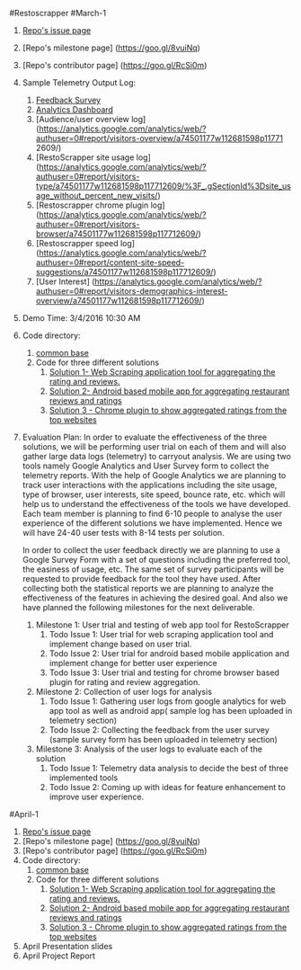#Restoscrapper
#March-1
1. [Repo's issue page ](https://goo.gl/MnPL3L)
2. [Repo's milestone page] (https://goo.gl/8vuiNq)
3. [Repo's contributor page] (https://goo.gl/RcSi0m)
4. Sample Telemetry Output Log: 
   1. [Feedback Survey](https://docs.google.com/forms/u/0/d/1JJj4uUI6TubhzHoF6ydFe7us__1kgEDo7gDa03Y4riE/edit?ntd=1&ths=true&usp=forms_home)
   2. [Analytics Dashboard](https://analytics.google.com/analytics/web/?authuser=0#dashboard/default/a74501177w112681598p117712609/)
   3. [Audience/user overview log](https://analytics.google.com/analytics/web/?authuser=0#report/visitors-overview/a74501177w112681598p11771 2609/)
   4. [RestoScrapper site usage log] (https://analytics.google.com/analytics/web/?authuser=0#report/visitors-type/a74501177w112681598p117712609/%3F_.gSectionId%3Dsite_usage_without_percent_new_visits/)
   5. [Restoscrapper chrome plugin log] (https://analytics.google.com/analytics/web/?authuser=0#report/visitors-browser/a74501177w112681598p117712609/)
   6. [Restoscrapper speed log] (https://analytics.google.com/analytics/web/?authuser=0#report/content-site-speed-suggestions/a74501177w112681598p117712609/)
   7. [User Interest] (https://analytics.google.com/analytics/web/?authuser=0#report/visitors-demographics-interest-overview/a74501177w112681598p117712609/)
5. Demo Time: 3/4/2016 10:30 AM
6. Code directory: 
   1. [common base](https://github.com/moharnab123saikia/CSC510-group-f)
   2. Code for three different solutions
      1. [Solution 1- Web Scraping application tool for aggregating the rating and reviews. ](https://github.com/moharnab123saikia/CSC510-group-f/tree/master/webscrapper)
      2. [Solution 2- Android based mobile app for aggregating restaurant reviews and ratings](https://github.com/moharnab123saikia/CSC510-group-f/tree/master/resto_scrapper_app/RestoScrapper)
      3. [Solution 3 - Chrome plugin to show aggregated ratings from the top websites](https://github.com/moharnab123saikia/CSC510-group-f/tree/master/resto-extension)
7. Evaluation Plan:
In order to evaluate the effectiveness of the three solutions, we will be performing user trial on each of them and will also gather large data logs (telemetry) to carryout analysis. We are using two tools namely Google Analytics and User Survey form to collect the telemetry reports. With the help of Google Analytics we are planning to track user interactions with the applications including the site usage, type of browser, user interests, site speed, bounce rate, etc. which will help us to understand the effectiveness of the tools we have developed. Each team member is planning to find 6-10 people to analyse the user experience of the different solutions we have implemented. Hence we will have 24-40 user tests with 8-14 tests per solution.

   In order to collect the user feedback directly we are planning to use a Google Survey Form with a set of questions including the preferred tool, the easiness of usage, etc. The same set of survey participants will be requested to provide feedback for the tool they have used. After collecting both the statistical reports we are planning to analyze the effectiveness of the features in achieving the desired goal. And also we have planned the following milestones for the next deliverable.
   1. Milestone 1: User trial and testing of web app tool for RestoScrapper
         1. Todo Issue 1: User trial for web scraping application tool and implement change based on user trial.
         2. Todo Issue 2: User trial for android based mobile application and implement change for better user experience
         3. Todo Issue 3: User trial and testing for chrome browser based plugin for rating and review aggregation.
   2. Milestone 2:  Collection of user logs for analysis
         1. Todo Issue 1: Gathering user logs from google analytics for web app tool as well as android app( sample log has been uploaded in telemetry section)
         2. Todo Issue 2: Collecting the feedback from the user survey (sample survey form has been uploaded in telemetry section)
   3. Milestone 3: Analysis of the user logs to evaluate each of the solution
         1. Todo Issue 1: Telemetry data analysis to decide the best of three implemented tools
         2. Todo Issue 2: Coming up with ideas for feature enhancement to improve user experience.
   
#April-1
1. [Repo's issue page ](https://goo.gl/MnPL3L)
2. [Repo's milestone page] (https://goo.gl/8vuiNq)
3. [Repo's contributor page] (https://goo.gl/RcSi0m)
4. Code directory: 
   1. [common base](https://github.com/moharnab123saikia/CSC510-group-f)
   2. Code for three different solutions
      1. [Solution 1- Web Scraping application tool for aggregating the rating and reviews. ](https://github.com/moharnab123saikia/CSC510-group-f/tree/master/webscrapper)
      2. [Solution 2- Android based mobile app for aggregating restaurant reviews and ratings](https://github.com/moharnab123saikia/CSC510-group-f/tree/master/resto_scrapper_app/RestoScrapper)
      3. [Solution 3 - Chrome plugin to show aggregated ratings from the top websites](https://github.com/moharnab123saikia/CSC510-group-f/tree/master/resto-extension)
5. April Presentation slides
6. April Project Report

